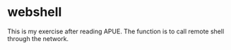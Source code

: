 # webshell
This is my exercise after reading APUE.
The function is to call remote shell through the network.

